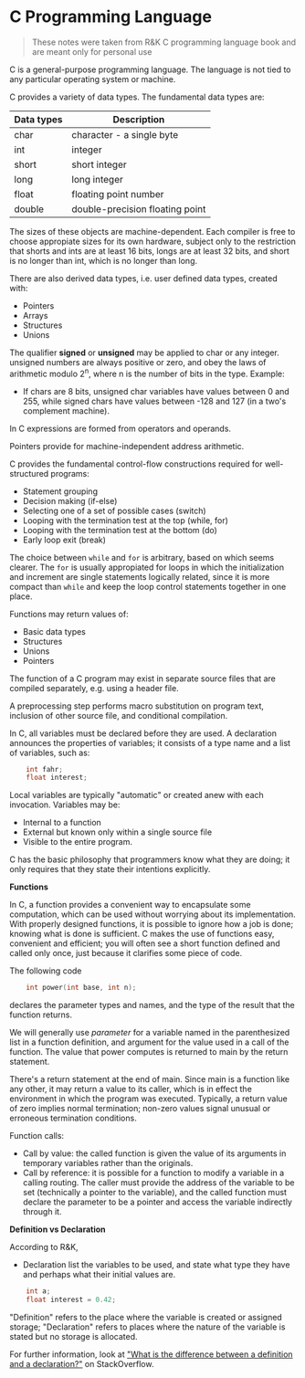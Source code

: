 # C Programming Language

> These notes were taken from R&K C programming language book and are meant only for personal use

C is a general-purpose programming language. The language is not tied to any particular
operating system or machine. 

C provides a variety of data types. The fundamental data types are:

| Data types | Description |
| ---------- | ----------- |
| char       | character - a single byte |
| int        | integer     |
| short      | short integer |
| long       | long integer |
| float      | floating point number |
| double     | double-precision floating point |

The sizes of these objects are machine-dependent. Each compiler is free to choose appropiate
sizes for its own hardware, subject only to the restriction that shorts and ints are at least
16 bits, longs are at least 32 bits, and short is no longer than int, which is no longer than long.

There are also derived data types, i.e. user defined data types, created with:

- Pointers
- Arrays
- Structures
- Unions

The qualifier **signed** or **unsigned** may be applied to char or any integer. unsigned numbers
are always positive or zero, and obey the laws of arithmetic modulo 2<sup>n</sup>, where n is the
number of bits in the type. Example:

- If chars are 8 bits, unsigned char variables have values between 0 and 255, while signed chars
have values between -128 and 127 (in a two's complement machine).

In C expressions are formed from operators and operands. 

Pointers provide for machine-independent address arithmetic.

C provides the fundamental control-flow constructions required for well-structured programs:

- Statement grouping
- Decision making (if-else)
- Selecting one of a set of possible cases (switch)
- Looping with the termination test at the top (while, for)
- Looping with the termination test at the bottom (do)
- Early loop exit (break)

The choice between ``while`` and ``for`` is arbitrary, based on which seems
clearer. The ``for`` is usually appropiated for loops in which the
initialization and increment are single statements logically related, since it
is more compact than ``while`` and keep the loop control statements together
in one place.

Functions may return values of:

- Basic data types
- Structures
- Unions 
- Pointers

The function of a C program may exist in separate source files that are compiled separately,
e.g. using a header file.

A preprocessing step performs macro substitution on program text, inclusion of other source 
file, and conditional compilation.

In C, all variables must be declared before they are used. A declaration announces the
properties of variables; it consists of a type name and a list of variables, such as:

```c
    int fahr;
    float interest;
```

Local variables are typically "automatic" or created anew with each invocation. Variables
may be:

- Internal to a function 
- External but known only within a single source file
- Visible to the entire program.

C has the basic philosophy that programmers know what they are doing; it only 
requires that they state their intentions explicitly.

**Functions**

In C, a function provides a convenient way to encapsulate some computation, which can be used
without worrying about its implementation. With properly designed functions, it is possible to
ignore how a job is done; knowing what is done is sufficient. C makes the use of functions easy,
convenient and efficient; you will often see a short function defined and called only once, just
because it clarifies some piece of code.

The following code

```c
    int power(int base, int n);
```

declares the parameter types and names, and the type of the result that the function returns.

We will generally use *parameter* for a variable named in the parenthesized list in a function
definition, and argument for the value used in a call of the function. The value that power
computes is returned to main by the return statement.

There's a return statement at the end of main. Since main is a function like any other, it may
return a value to its caller, which is in effect the environment in which the program was
executed. Typically, a return value of zero implies normal termination; non-zero values signal
unusual or erroneous termination conditions.

Function calls:

- Call by value: the called function is given the value of its arguments in temporary variables
rather than the originals.
- Call by reference: it is possible for a function to modify a variable in a calling routing.
The caller must provide the address of the variable to be set (technically a pointer to the
variable), and the called function must declare the parameter to be a pointer and access the
variable indirectly through it.


**Definition vs Declaration**

According to R&K,

- Declaration list the variables to be used, and state what type they have and perhaps what their
initial values are.

```c
    int a;
    float interest = 0.42;
```

"Definition" refers to the place where the variable is created or assigned storage;
"Declaration" refers to places where the nature of the variable is stated but no storage is
allocated.

For further information, look at ["What is the difference between a definition and a
declaration?"](https://stackoverflow.com/questions/1410563/what-is-the-difference-between-a-definition-and-a-declaration)
on StackOverflow.

